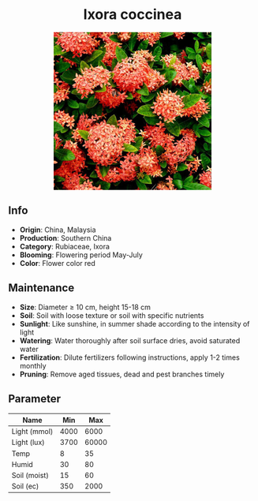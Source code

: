 <h1 align='center'>Ixora coccinea</h1>
<p align="center">
    <img 
        align='center'
        width='320'
        src="../images/ixora coccinea.png" 
        alt='Ixora coccinea' />
</p>

## Info

 - **Origin**: China, Malaysia
 - **Production**: Southern China
 - **Category**: Rubiaceae, Ixora
 - **Blooming**: Flowering period May-July
 - **Color**: Flower color red

## Maintenance

 - **Size**: Diameter ≥ 10 cm, height 15-18 cm
 - **Soil**: Soil with loose texture or soil with specific nutrients
 - **Sunlight**: Like sunshine, in summer shade according to the intensity of light
 - **Watering**: Water thoroughly after soil surface dries, avoid saturated water
 - **Fertilization**: Dilute fertilizers following instructions, apply 1-2 times monthly
 - **Pruning**: Remove aged tissues, dead and pest branches timely

## Parameter

| Name         | Min  | Max   |
|--------------|------|-------|
| Light (mmol) | 4000 | 6000  |
| Light (lux)  | 3700 | 60000 |
| Temp         | 8    | 35    |
| Humid        | 30   | 80    |
| Soil (moist) | 15   | 60    |
| Soil (ec)    | 350  | 2000  |